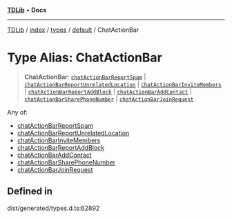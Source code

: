 [**TDLib**](../../../../../../README.md) • **Docs**

***

[TDLib](../../../../../../modules.md) / [index](../../../../../README.md) / [types](../../../README.md) / [default](../README.md) / ChatActionBar

# Type Alias: ChatActionBar

> **ChatActionBar**: [`chatActionBarReportSpam`](chatActionBarReportSpam.md) \| [`chatActionBarReportUnrelatedLocation`](chatActionBarReportUnrelatedLocation.md) \| [`chatActionBarInviteMembers`](chatActionBarInviteMembers.md) \| [`chatActionBarReportAddBlock`](chatActionBarReportAddBlock.md) \| [`chatActionBarAddContact`](chatActionBarAddContact.md) \| [`chatActionBarSharePhoneNumber`](chatActionBarSharePhoneNumber.md) \| [`chatActionBarJoinRequest`](chatActionBarJoinRequest.md)

Any of:
- [chatActionBarReportSpam](chatActionBarReportSpam.md)
- [chatActionBarReportUnrelatedLocation](chatActionBarReportUnrelatedLocation.md)
- [chatActionBarInviteMembers](chatActionBarInviteMembers.md)
- [chatActionBarReportAddBlock](chatActionBarReportAddBlock.md)
- [chatActionBarAddContact](chatActionBarAddContact.md)
- [chatActionBarSharePhoneNumber](chatActionBarSharePhoneNumber.md)
- [chatActionBarJoinRequest](chatActionBarJoinRequest.md)

## Defined in

dist/generated/types.d.ts:62892
